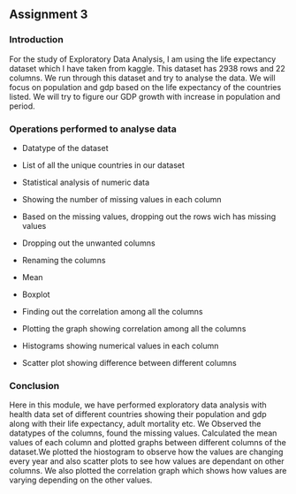 ## Assignment 3

### Introduction
For the study of Exploratory Data Analysis, I am using the life expectancy dataset which I have taken from kaggle. This dataset has 2938 rows and 22 columns. We run through this dataset and try to analyse the data. We will focus on population and gdp based on the life expectancy of the countries listed. We will try to figure our GDP growth with increase in population and period.

### Operations performed to analyse data
* Datatype of the dataset

* List of all the unique countries in our dataset

* Statistical analysis of numeric data

* Showing the number of missing values in each column

* Based on the missing values, dropping out the rows wich has missing values

* Dropping out the unwanted columns

* Renaming the columns

* Mean

* Boxplot

* Finding out the correlation among all the columns

* Plotting the graph showing correlation among all the columns

* Histograms showing numerical values in each column

* Scatter plot showing difference between different columns

### Conclusion
Here in this module, we have performed exploratory data analysis with health data set of different countries showing their population and gdp along with their life expectancy, adult mortality etc. We Observed the datatypes of the columns, found the missing values. Calculated the mean values of each column and plotted graphs between different columns of the dataset.We plotted the hiostogram to observe how the values are changing every year and also scatter plots to see how values are dependant on other columns. We also plotted the correlation graph which shows how values are varying depending on the other values.
